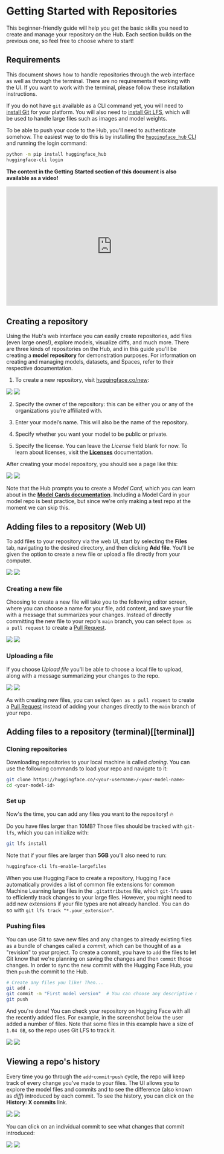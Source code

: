 # Getting Started with Repositories

This beginner-friendly guide will help you get the basic skills you need to create and manage your repository on the Hub. Each section builds on the previous one, so feel free to choose where to start!

## Requirements

This document shows how to handle repositories through the web interface as well as through the terminal. There are no requirements if working with the UI. If you want to work with the terminal, please follow these installation instructions.

If you do not have `git` available as a CLI command yet, you will need to [install Git](https://git-scm.com/downloads) for your platform. You will also need to [install Git LFS](https://git-lfs.github.com/), which will be used to handle large files such as images and model weights.

To be able to push your code to the Hub, you'll need to authenticate somehow. The easiest way to do this is by installing the [`huggingface_hub` CLI](https://huggingface.co/docs/huggingface_hub/index) and running the login command:

```bash
python -m pip install huggingface_hub
huggingface-cli login
```

**The content in the Getting Started section of this document is also available as a video!**

<iframe width="560" height="315" src="https://www.youtube-nocookie.com/embed/rkCly_cbMBk" title="Managing a repo" frameborder="0" allow="accelerometer; autoplay; clipboard-write; encrypted-media; gyroscope; picture-in-picture" allowfullscreen></iframe>

## Creating a repository

Using the Hub's web interface you can easily create repositories, add files (even large ones!), explore models, visualize diffs, and much more. There are three kinds of repositories on the Hub, and in this guide you'll be creating a **model repository** for demonstration purposes. For information on creating and managing models, datasets, and Spaces, refer to their respective documentation.

1. To create a new repository, visit [huggingface.co/new](http://huggingface.co/new):

<div class="flex justify-center">
<img class="block dark:hidden" src="https://huggingface.co/datasets/huggingface/documentation-images/resolve/main/hub/new_repo.png"/>
<img class="hidden dark:block" src="https://huggingface.co/datasets/huggingface/documentation-images/resolve/main/hub/new_repo-dark.png"/>
</div>

2. Specify the owner of the repository: this can be either you or any of the organizations you’re affiliated with. 

3. Enter your model’s name. This will also be the name of the repository. 

4. Specify whether you want your model to be public or private.

5. Specify the license. You can leave the *License* field blank for now. To learn about licenses, visit the [**Licenses**](repositories-licenses) documentation.

After creating your model repository, you should see a page like this:

<div class="flex justify-center">
<img class="block dark:hidden" src="https://huggingface.co/datasets/huggingface/documentation-images/resolve/main/hub/empty_repo.png"/>
<img class="hidden dark:block" src="https://huggingface.co/datasets/huggingface/documentation-images/resolve/main/hub/empty_repo-dark.png"/>
</div>

Note that the Hub prompts you to create a *Model Card*, which you can learn about in the [**Model Cards documentation**](./models-cards). Including a Model Card in your model repo is best practice, but since we're only making a test repo at the moment we can skip this.

## Adding files to a repository (Web UI)

To add files to your repository via the web UI, start by selecting the **Files** tab, navigating to the desired directory, and then clicking **Add file**. You'll be given the option to create a new file or upload a file directly from your computer. 

<div class="flex justify-center">
<img class="block dark:hidden" src="https://huggingface.co/datasets/huggingface/documentation-images/resolve/main/hub/repositories-add_file.png"/>
<img class="hidden dark:block" src="https://huggingface.co/datasets/huggingface/documentation-images/resolve/main/hub/repositories-add_file-dark.png"/>
</div>

### Creating a new file

Choosing to create a new file will take you to the following editor screen, where you can choose a name for your file, add content, and save your file with a message that summarizes your changes. Instead of directly committing the new file to your repo's `main` branch, you can select `Open as a pull request` to create a [Pull Request](./repositories-pull-requests-discussions).

<div class="flex justify-center">
<img class="block dark:hidden" src="https://huggingface.co/datasets/huggingface/documentation-images/resolve/main/hub/repositories-create_file.png"/>
<img class="hidden dark:block" src="https://huggingface.co/datasets/huggingface/documentation-images/resolve/main/hub/repositories-create_file-dark.png"/>
</div>

### Uploading a file

If you choose _Upload file_ you'll be able to choose a local file to upload, along with a message summarizing your changes to the repo.

<div class="flex justify-center">
<img class="block dark:hidden" src="https://huggingface.co/datasets/huggingface/documentation-images/resolve/main/hub/repositories-upload_file.png"/>
<img class="hidden dark:block" src="https://huggingface.co/datasets/huggingface/documentation-images/resolve/main/hub/repositories-upload_file-dark.png"/>
</div>

As with creating new files, you can select `Open as a pull request` to create a [Pull Request](./repositories-pull-requests-discussions) instead of adding your changes directly to the `main` branch of your repo.

## Adding files to a repository (terminal)[[terminal]]

### Cloning repositories

Downloading repositories to your local machine is called *cloning*. You can use the following commands to load your repo and navigate to it:

```bash
git clone https://huggingface.co/<your-username>/<your-model-name>
cd <your-model-id>
```

### Set up

Now's the time, you can add any files you want to the repository! 🔥

Do you have files larger than 10MB? Those files should be tracked with `git-lfs`, which you can initialize with:

```bash
git lfs install
```

Note that if your files are larger than **5GB** you'll also need to run:

```bash
huggingface-cli lfs-enable-largefiles
```

When you use Hugging Face to create a repository, Hugging Face automatically provides a list of common file extensions for common Machine Learning large files in the `.gitattributes` file, which `git-lfs` uses to efficiently track changes to your large files. However, you might need to add new extensions if your file types are not already handled. You can do so with `git lfs track "*.your_extension"`.

### Pushing files

You can use Git to save new files and any changes to already existing files as a bundle of changes called a *commit*, which can be thought of as a "revision" to your project. To create a commit, you have to `add` the files to let Git know that we're planning on saving the changes and then `commit` those changes. In order to sync the new commit with the Hugging Face Hub, you then `push` the commit to the Hub.

```bash
# Create any files you like! Then...
git add .
git commit -m "First model version"  # You can choose any descriptive message
git push
```

And you're done! You can check your repository on Hugging Face with all the recently added files. For example, in the screenshot below the user added a number of files. Note that some files in this example have a size of `1.04 GB`, so the repo uses Git LFS to track it.

<div class="flex justify-center">
<img class="block dark:hidden" src="https://huggingface.co/datasets/huggingface/documentation-images/resolve/main/hub/repo_with_files.png"/>
<img class="hidden dark:block" src="https://huggingface.co/datasets/huggingface/documentation-images/resolve/main/hub/repo_with_files-dark.png"/>
</div>


## Viewing a repo's history

Every time you go through the `add`-`commit`-`push` cycle, the repo will keep track of every change you've made to your files. The UI allows you to explore the model files and commits and to see the difference (also known as *diff*) introduced by each commit. To see the history, you can click on the **History: X commits** link.

<div class="flex justify-center">
<img class="block dark:hidden" src="https://huggingface.co/datasets/huggingface/documentation-images/resolve/main/hub/repo_history.png"/>
<img class="hidden dark:block" src="https://huggingface.co/datasets/huggingface/documentation-images/resolve/main/hub/repo_history-dark.png"/>
</div>

You can click on an individual commit to see what changes that commit introduced:

<div class="flex justify-center">
<img class="block dark:hidden" src="https://huggingface.co/datasets/huggingface/documentation-images/resolve/main/hub/explore_history.gif"/>
<img class="hidden dark:block" src="https://huggingface.co/datasets/huggingface/documentation-images/resolve/main/hub/explore_history-dark.gif"/>
</div>
